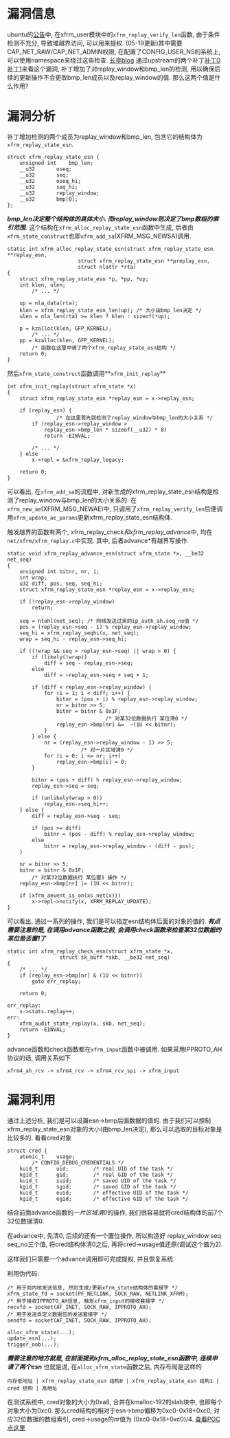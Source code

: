 # 漏洞信息
ubuntu的[公告](http://people.canonical.com/~ubuntu-security/cve/2017/CVE-2017-7184.html)中, 在xfrm_user模块中的`xfrm_replay_verify_len`函数, 由于条件检测不充分, 导致堆越界访问, 可以用来提权. (05-19更新)其中需要CAP_NET_RAW/CAP_NET_ADMIN权限, 在配置了CONFIG_USER_NS的系统上, 可以使用namespace来绕过这些检查. [长亭blog](https://zhuanlan.zhihu.com/p/26674557)
通过upstream的两个补丁[补丁0](https://git.kernel.org/pub/scm/linux/kernel/git/torvalds/linux.git/commit/?id=677e806da4d916052585301785d847c3b3e6186a) [补丁1](https://git.kernel.org/pub/scm/linux/kernel/git/torvalds/linux.git/commit/?id=f843ee6dd019bcece3e74e76ad9df0155655d0df)来看这个漏洞, 补丁增加了对replay_window和bmp_len的检测, 用以确保后续的更新操作不会更改bmp_len成员以及replay_window的值.
那么这两个值是什么作用?


# 漏洞分析
补丁增加检测的两个成员为replay_window和bmp_len, 包含它的结构体为`xfrm_replay_state_esn`.
```
struct xfrm_replay_state_esn {
	unsigned int	bmp_len;
	__u32		oseq;
	__u32		seq;
	__u32		oseq_hi;
	__u32		seq_hi;
	__u32		replay_window;
	__u32		bmp[0];
};
```
***bmp_len决定整个结构体的具体大小. 而replay_window则决定了bmp数组的索引范围.***
这个结构在`xfrm_alloc_replay_state_esn`函数中生成, 后者由`xfrm_state_construct`也即`xfrm_add_sa`(XFRM_MSG_NEWSA)调用.
```
static int xfrm_alloc_replay_state_esn(struct xfrm_replay_state_esn **replay_esn,
				       struct xfrm_replay_state_esn **preplay_esn,
				       struct nlattr *rta)
{
	struct xfrm_replay_state_esn *p, *pp, *up;
	int klen, ulen;
        /* ... */

	up = nla_data(rta);
	klen = xfrm_replay_state_esn_len(up); /* 大小由bmp_len决定 */
	ulen = nla_len(rta) >= klen ? klen : sizeof(*up);

	p = kzalloc(klen, GFP_KERNEL);
        /* ... */
	pp = kzalloc(klen, GFP_KERNEL);
        /* 函数在这里申请了两个xfrm_replay_state_esn结构 */
	return 0;
}
```
然后`xfrm_state_construct`函数调用**`xfrm_init_replay`**
```
int xfrm_init_replay(struct xfrm_state *x)
{
	struct xfrm_replay_state_esn *replay_esn = x->replay_esn;

	if (replay_esn) {
                /* 在这里首先就检测了replay_window与bmp_len的大小关系 */
		if (replay_esn->replay_window >
		    replay_esn->bmp_len * sizeof(__u32) * 8)
			return -EINVAL;

		/* ... */
	} else
		x->repl = &xfrm_replay_legacy;

	return 0;
}
```
可以看出, 在`xfrm_add_sa`的流程中, 对新生成的xfrm_replay_state_esn结构是检测了replay_window与bmp_len的大小关系的.
在`xfrm_new_ae`(XFRM_MSG_NEWAE)中, 只调用了`xfrm_replay_verify_len`后便调用`xfrm_update_ae_params`更新xfrm_replay_state_esn结构体.

触发越界的函数有两个, xfrm_replay_check*和xfrm_replay_advance*中, 均在`net/xfrm/xfrm_replay.c`中实现. 其中, 后者advance*有越界写操作.
```
static void xfrm_replay_advance_esn(struct xfrm_state *x, __be32 net_seq)
{
	unsigned int bitnr, nr, i;
	int wrap;
	u32 diff, pos, seq, seq_hi;
	struct xfrm_replay_state_esn *replay_esn = x->replay_esn;

	if (!replay_esn->replay_window)
		return;

	seq = ntohl(net_seq); /* 网络发送过来的ip_auth_ah.seq_no值 */
	pos = (replay_esn->seq - 1) % replay_esn->replay_window;
	seq_hi = xfrm_replay_seqhi(x, net_seq);
	wrap = seq_hi - replay_esn->seq_hi;

	if ((!wrap && seq > replay_esn->seq) || wrap > 0) {
		if (likely(!wrap))
			diff = seq - replay_esn->seq;
		else
			diff = ~replay_esn->seq + seq + 1;

		if (diff < replay_esn->replay_window) {
			for (i = 1; i < diff; i++) {
				bitnr = (pos + i) % replay_esn->replay_window;
				nr = bitnr >> 5;
				bitnr = bitnr & 0x1F;
                                /* 对某32位数据执行 某位清0 */
				replay_esn->bmp[nr] &=  ~(1U << bitnr);
			}
		} else {
			nr = (replay_esn->replay_window - 1) >> 5;
                        /* 对一片区域清0 */
			for (i = 0; i <= nr; i++)
				replay_esn->bmp[i] = 0;
		}

		bitnr = (pos + diff) % replay_esn->replay_window;
		replay_esn->seq = seq;

		if (unlikely(wrap > 0))
			replay_esn->seq_hi++;
	} else {
		diff = replay_esn->seq - seq;

		if (pos >= diff)
			bitnr = (pos - diff) % replay_esn->replay_window;
		else
			bitnr = replay_esn->replay_window - (diff - pos);
	}

	nr = bitnr >> 5;
	bitnr = bitnr & 0x1F;
        /* 对某32位数据执行 某位置1 操作 */
	replay_esn->bmp[nr] |= (1U << bitnr);

	if (xfrm_aevent_is_on(xs_net(x)))
		x->repl->notify(x, XFRM_REPLAY_UPDATE);
}
```
可以看出, 通过一系列的操作, 我们是可以指定esn结构体后面的对象的值的.
***有点需要注意的是, 在调用advance函数之前, 会调用check函数来检查某32位数据的某位是否置1了***
```
static int xfrm_replay_check_esn(struct xfrm_state *x,
				 struct sk_buff *skb, __be32 net_seq)
{
	/* ... */
	if (replay_esn->bmp[nr] & (1U << bitnr))
		goto err_replay;

	return 0;

err_replay:
	x->stats.replay++;
err:
	xfrm_audit_state_replay(x, skb, net_seq);
	return -EINVAL;
}
```
advance函数和check函数都在`xfrm_input`函数中被调用. 如果采用IPPROTO_AH协议的话, 调用关系如下
```
xfrm4_ah_rcv -> xfrm4_rcv -> xfrm4_rcv_spi -> xfrm_input
```

# 漏洞利用
通过上述分析, 我们是可以设置esn->bmp后面数据的值的. 由于我们可以控制xfrm_replay_state_esn对象的大小(由bmp_len决定), 那么可以选取的目标对象是比较多的. 看看cred对象
```
struct cred {
	atomic_t	usage;
        /* CONFIG_DEBUG_CREDENTIALS */
	kuid_t		uid;		/* real UID of the task */
	kgid_t		gid;		/* real GID of the task */
	kuid_t		suid;		/* saved UID of the task */
	kgid_t		sgid;		/* saved GID of the task */
	kuid_t		euid;		/* effective UID of the task */
	kgid_t		egid;		/* effective GID of the task */
```
结合前面advance函数的*一片区域清0*的操作, 我们很容易就将cred结构体的前7个32位数据清0.

在advance中, 先清0, 后续的还有一个置位操作, 所以构造好 replay_window seq seq_no三个值, 将cred结构体清0之后, 再将cred->usage值还原(调试这个值为2).

这样我们只需要一个advance调用即可完成提权, 并且恢复系统.

利用伪代码:
```
/* 用于向内核发送信息, 然后生成/更新xfrm_state结构体的套接字 */
xfrm_state_fd = socket(PF_NETLINK, SOCK_RAW, NETLINK_XFRM);
/* 用于接收IPPROTO_AH信息, 触发xfrm_input的接收套接字 */
recvfd = socket(AF_INET, SOCK_RAW, IPPROTO_AH);
/* 用于发送自定义数据包的发送套接字 */
sendfd = socket(AF_INET, SOCK_RAW, IPPROTO_AH);

alloc_xfrm_state(...);
update_esn(...);
trigger_oob(...);
```
***需要注意的地方就是, 在前面提到xfrm_alloc_replay_state_esn函数中, 连续申请了两个esn***
也就是说, 在`alloc_xfrm_state`函数之后, 内存布局是这样的
```
内存低地址 | xfrm_replay_state_esn 结构0 | xfrm_replay_state_esn 结构1 | cred 结构 | 高地址
```
在测试系统中, cred对象的大小为0xa8, 合并在kmalloc-192的slab块中, 也即每个对象大小为0xc0.
那么cred结构的相对于esn->bmp偏移为0xc0-0x18+0xc0, 对应32位数据的数组索引, cred->usage的nr值为
(0xc0-0x18+0xc0)/4.
[查看POC点这里](https://github.com/snorez/exploits/tree/master/cve-2017-7184)

